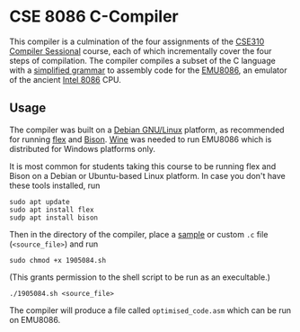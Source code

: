 # CSE 8086 C-Compiler
This compiler is a culmination of the four assignments of the [CSE310 Compiler Sessional](../) course, each of which incrementally cover the four steps of compilation. The compiler compiles a subset of the C language with a [simplified grammar](../F3/grammar.txt) to assembly code for the [EMU8086](./emu8086-setup.exe), an emulator of the ancient [Intel 8086](https://en.wikipedia.org/wiki/Intel_8086) CPU. 

## Usage

The compiler was built on a [Debian GNU/Linux](https://www.debian.org/download) platform, as recommended for running [flex](https://github.com/westes/flex) and [Bison](https://github.com/akimd/bison). [Wine](https://wiki.winehq.org/Download) was needed to run EMU8086 which is distributed for Windows platforms only.

It is most common for students taking this course to be running flex and Bison on a Debian or Ubuntu-based Linux platform. In case you don't have these tools installed, run 
```
sudo apt update
sudo apt install flex
sudp apt install bison
```
Then in the directory of the compiler, place a [sample](../F4/inputs/) or custom `.c` file  (`<source_file>`)  and run 
```
sudo chmod +x 1905084.sh 
```
(This grants permission to the shell script to be run as an execultable.)
```
./1905084.sh <source_file>
```
The compiler will produce a file called `optimised_code.asm` which can be run on EMU8086.